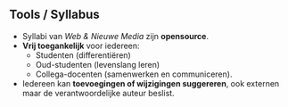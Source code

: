 Tools **/ Syllabus**
--------------------

- Syllabi van _Web & Nieuwe Media_ zijn **opensource**.
- **Vrij toegankelijk** voor iedereen:
  - Studenten 		    (differentiëren)
  - Oud-studenten		  (levenslang leren)
  - Collega-docenten	(samenwerken en communiceren).
- Iedereen kan **toevoegingen of wijzigingen suggereren**, ook externen maar de verantwoordelijke auteur beslist.